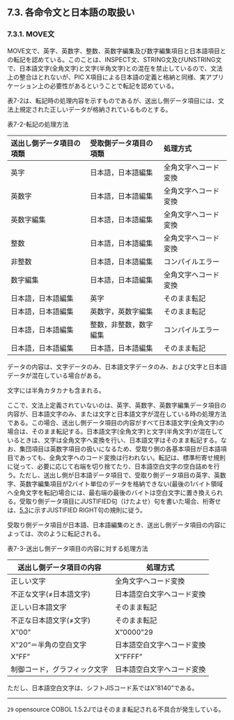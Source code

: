 ## 7.3. 各命令文と日本語の取扱い

### 7.3.1. MOVE文

MOVE文で、英字、英数字、整数、英数字編集及び数字編集項目と日本語項目との転記を認めている。このことは、INSPECT文、STRING文及びUNSTRING文で、日本語文字(全角文字)と文字(半角文字)との混在を禁止しているので、文法上の整合はとれないが、PIC X項目による日本語の定義と格納と同様、実アプリケーション上の必要性があるということで転記を認めている。

表7-2は、転記時の処理内容を示すものであるが、送出し側データ項目には、文法上規定された正しいデータが格納されているものとする。

表7-2-転記の処理方法

| 送出し側データ項目の項類 | 受取側データ項目の項類 | 処理方式             | 
| :--- | :------ | :------ | 
| 英字      | 日本語，日本語編集     | 全角文字へコード変換 | 
| 英数字                   | 日本語，日本語編集     | 全角文字へコード変換 | 
| 英数字編集               | 日本語，日本語編集     | 全角文字へコード変換 | 
| 整数                     | 日本語，日本語編集     | 全角文字へコード変換 | 
| 非整数                   | 日本語，日本語編集     | コンパイルエラー     | 
| 数字編集                 | 日本語，日本語編集     | 全角文字へコード変換 | 
| 日本語，日本語編集       | 英字                   | そのまま転記         | 
| 日本語，日本語編集       | 英数字，英数字編集     | そのまま転記         | 
| 日本語，日本語編集       | 整数，非整数，数字編集 | コンパイルエラー     | 
| 日本語，日本語編集       | 日本語，日本語編集     | そのまま転記         | 

データの内容は、文字データのみ、日本語文字データのみ、および文字と日本語データが混在している場合がある。

文字には半角カタカナも含まれる。

ここで、文法上定義されていないのは、英字、英数字、英数字編集データ項目の内容が、日本語文字のみ、または文字と日本語文字が混在している時の処理方法である。この場合、送出し側データ項目の内容がすべて日本語文字(全角文字)の場合は、そのまま転記する。日本語文字(全角文字)と文字(半角文字)が混在しているときは、文字は全角文字へ変換を行い、日本語文字はそのまま転記する。なお、集団項目は英数字項目の扱いになるため、受取り側の各基本項目が日本語項目であっても、全角文字へのコード変換は行われない。転記は、標準桁寄せ規則に従って、必要に応じて右端を切り捨てたり、日本語空白文字の空白詰めを行う。ただし、送出し側が日本語データ項目で、受取り側データ項目の英字、英数字、英数字編集項目が2バイト単位のデータを格納できない(最後の1バイト領域へ全角文字を転記)場合には、最右端の最後のバイトは空白文字に置き換えられる。受取り側データ項目にJUSTIFIED句（けたよせ）句を書いた場合、桁寄せは、[5.3](5-3.md)に示すJUSTIFIED RIGHT句の規則に従う。

受取り側データ項目が日本語、日本語編集のとき、送出し側データ項目の内容によっては、次のように転記される。

表7-3-送出し側データ項目の内容に対する処理方法

| 送出し側データ項目の内容     | 処理方式                   | 
| ---------------------------- | -------------------------- | 
| 正しい文字                   | 全角文字へコード変換       | 
| 不正な文字(≠日本語文字)     | 日本語空白文字へコード変換 | 
| 正しい日本語文字             | そのまま転記               | 
| 不正な日本語文字(≠文字)     | そのまま転記               | 
| X”00”                      | X”0000”29                | 
| X”20”＝半角の空白文字      | 日本語空白文字へコード変換 | 
| X”FF”                      | X”FFFF”                  | 
| 制御コード，グラフィック文字 | 日本語空白文字へコード変換 | 

ただし、日本語空白文字は、シフトJISコード系ではX”8140”である。

---
`29` opensource COBOL 1.5.2Jではそのまま転記される不具合が発生している。
